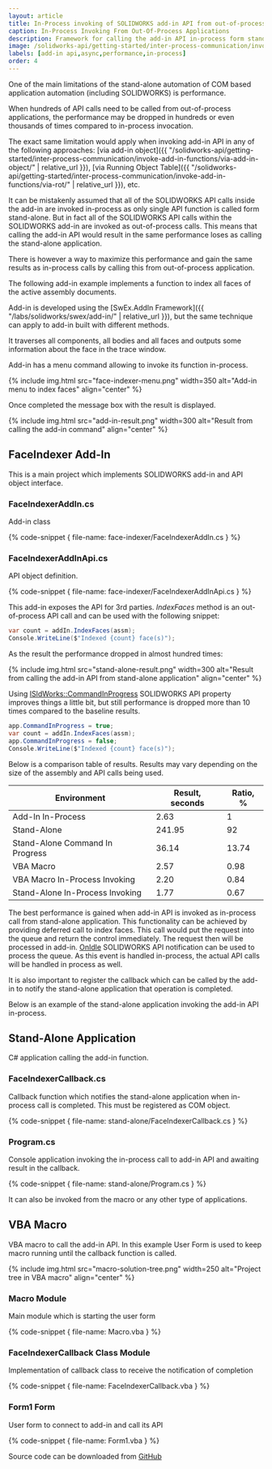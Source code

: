 ```yaml
---
layout: article
title: In-Process invoking of SOLIDWORKS add-in API from out-of-process applications
caption: In-Process Invoking From Out-Of-Process Applications
description: Framework for calling the add-in API in-process form stand-alone applications or macros to gain maximum performance
image: /solidworks-api/getting-started/inter-process-communication/invoke-add-in-functions/in-process-invoking/macro-solution-tree.png
labels: [add-in api,async,performance,in-process]
order: 4
---
```

One of the main limitations of the stand-alone automation of COM based application automation (including SOLIDWORKS) is performance.

When hundreds of API calls need to be called from out-of-process applications, the performance may be dropped in hundreds or even thousands of times compared to in-process invocation.

The exact same limitation would apply when invoking add-in API in any of the following approaches: [via add-in object]({{ "/solidworks-api/getting-started/inter-process-communication/invoke-add-in-functions/via-add-in-object/" | relative_url }}), [via Running Object Table]({{ "/solidworks-api/getting-started/inter-process-communication/invoke-add-in-functions/via-rot/" | relative_url }}), etc.

It can be mistakenly assumed that all of the SOLIDWORKS API calls inside the add-in are invoked in-process as only single API function is called form stand-alone. But in fact all of the SOLIDWORKS API calls within the SOLIDWORKS add-in are invoked as out-of-process calls. This means that calling the add-in API would result in the same performance loses as calling the stand-alone application.

There is however a way to maximize this performance and gain the same results as in-process calls by calling this from out-of-process application.

The following add-in example implements a function to index all faces of the active assembly documents.

Add-in is developed using the [SwEx.AddIn Framework]({{ "/labs/solidworks/swex/add-in/" | relative_url }}), but the same technique can apply to add-in built with different methods.

It traverses all components, all bodies and all faces and outputs some information about the face in the trace window.

Add-in has a menu command allowing to invoke its function in-process.

{% include img.html src="face-indexer-menu.png" width=350 alt="Add-in menu to index faces" align="center" %}

Once completed the message box with the result is displayed.

{% include img.html src="add-in-result.png" width=300 alt="Result from calling the add-in command" align="center" %}

## FaceIndexer Add-In
This is a main project which implements SOLIDWORKS add-in and API object interface.

### FaceIndexerAddIn.cs

Add-in class

{% code-snippet { file-name: face-indexer/FaceIndexerAddIn.cs } %}

### FaceIndexerAddInApi.cs

API object definition.

{% code-snippet { file-name: face-indexer/FaceIndexerAddInApi.cs } %}

This add-in exposes the API for 3rd parties. *IndexFaces* method is an out-of-process API call and can be used with the following snippet:

~~~ cs
var count = addIn.IndexFaces(assm);
Console.WriteLine($"Indexed {count} face(s)");
~~~

As the result the performance dropped in almost hundred times:

{% include img.html src="stand-alone-result.png" width=300 alt="Result from calling the add-in API from stand-alone application" align="center" %}

Using [ISldWorks::CommandInProgress](http://help.solidworks.com/2016/English/api/sldworksapi/SolidWorks.Interop.sldworks~SolidWorks.Interop.sldworks.ISldWorks~CommandInProgress.html) SOLIDWORKS API property improves things a little bit, but still performance is dropped more than 10 times compared to the baseline results.

~~~ cs
app.CommandInProgress = true;
var count = addIn.IndexFaces(assm);
app.CommandInProgress = false;
Console.WriteLine($"Indexed {count} face(s)");
~~~

Below is a comparison table of results. Results may vary depending on the size of the assembly and API calls being used.

| Environment                     | Result, seconds | Ratio, % |
|---------------------------------|-----------------|----------|
| Add-In In-Process               | 2.63            | 1        |
| Stand-Alone                     | 241.95          | 92       |
| Stand-Alone Command In Progress | 36.14           | 13.74    |
| VBA Macro                       | 2.57            | 0.98     |
| VBA Macro In-Process Invoking   | 2.20            | 0.84     |
| Stand-Alone In-Process Invoking | 1.77            | 0.67     |

The best performance is gained when add-in API is invoked as in-process call from stand-alone application. This functionality can be achieved by providing deferred call to index faces. This call would put the request into the queue and return the control immediately. The request then will be processed in add-in. [OnIdle](http://help.solidworks.com/2018/english/api/sldworksapi/solidworks.interop.sldworks~solidworks.interop.sldworks.dsldworksevents_onidlenotifyeventhandler.html) SOLIDWORKS API notification can be used to process the queue. As this event is handled in-process, the actual API calls will be handled in process as well.

It is also important to register the callback which can be called by the add-in to notify the stand-alone application that operation is completed.

Below is an example of the stand-alone application invoking the add-in API in-process.

## Stand-Alone Application

C# application calling the add-in function.

### FaceIndexerCallback.cs

Callback function which notifies the stand-alone application when in-process call is completed. This must be registered as COM object.

{% code-snippet { file-name: stand-alone/FaceIndexerCallback.cs } %}

### Program.cs

Console application invoking the in-process call to add-in API and awaiting result in the callback.

{% code-snippet { file-name: stand-alone/Program.cs } %}

It can also be invoked from the macro or any other type of applications.

## VBA Macro

VBA macro to call the add-in API. In this example User Form is used to keep macro running until the callback function is called.

{% include img.html src="macro-solution-tree.png" width=250 alt="Project tree in VBA macro" align="center" %}

### Macro Module

Main module which is starting the user form

{% code-snippet { file-name: Macro.vba } %}

### FaceIndexerCallback Class Module

Implementation of callback class to receive the notification of completion

{% code-snippet { file-name: FaceIndexerCallback.vba } %}

### Form1 Form

User form to connect to add-in and call its API

{% code-snippet { file-name: Form1.vba } %}

Source code can be downloaded from [GitHub](https://github.com/codestackdev/solidworks-api-examples/tree/master/swex/add-in/face-indexer)